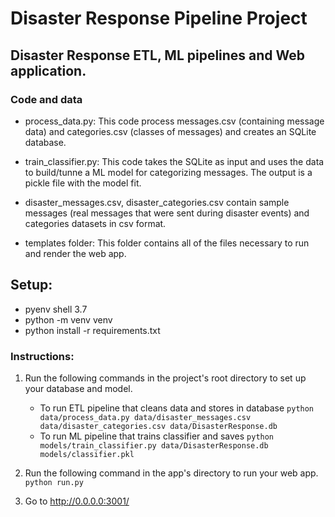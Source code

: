 # Disaster Response Pipeline Project
## Disaster Response ETL, ML pipelines and Web application.


### Code and data

-  process_data.py: This code process messages.csv (containing message data) and categories.csv (classes of messages) and creates an SQLite database.

-  train_classifier.py: This code takes the SQLite as input and uses the data  to build/tunne a ML model for categorizing messages. The output is a pickle file with the model fit. 

-  disaster_messages.csv, disaster_categories.csv contain sample messages (real messages that were sent during disaster events) and categories datasets in csv format.
-  templates folder: This folder contains all of the files necessary to run and render the web app.

## Setup:
- pyenv shell 3.7
- python -m venv venv
- python install -r requirements.txt

### Instructions:
1. Run the following commands in the project's root directory to set up your database and model.

    - To run ETL pipeline that cleans data and stores in database
        `python data/process_data.py data/disaster_messages.csv data/disaster_categories.csv data/DisasterResponse.db`
    - To run ML pipeline that trains classifier and saves
        `python models/train_classifier.py data/DisasterResponse.db models/classifier.pkl`

2. Run the following command in the app's directory to run your web app.
    `python run.py`

3. Go to http://0.0.0.0:3001/
